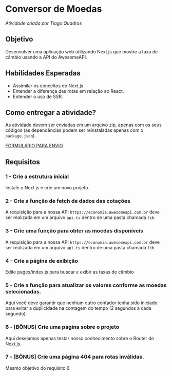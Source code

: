 # Conversor de Moedas
*Atividade criada por Tiago Quadros*

## Objetivo
Desenvolver uma aplicação web utilizando Next.js que mostre a taxa de câmbio usando a API do AwesomeAPI.

## Habilidades Esperadas
- Assimilar os conceitos do Next.js
- Entender a diferença das rotas em relação ao React.
- Entender o uso de SSR.

## Como entregar a atividade?
As atividade devem ser enviadas em um arquivo zip, apenas com os seus códigos (as dependências podem ser reinstaladas apenas com o `package.json`).

[FORMULÁRIO PARA ENVIO](https://forms.gle/iJKx4yrXPouE5KpU8)

## Requisitos

### 1 - Crie a estrutura inicial
Instale o Next.js e crie um novo projeto.

### 2 - Crie a função de fetch de dados das cotações
A requisição para a nossa API `https://economia.awesomeapi.com.br` deve ser realizada em um arquivo `api.ts` dentro de uma pasta chamada `lib`.

### 3 - Crie uma função para obter as moedas disponíveis
A requisição para a nossa API `https://economia.awesomeapi.com.br` deve ser realizada em um arquivo `api.ts` dentro de uma pasta chamada `lib`.

### 4 - Crie a página de exibição
Edite pages/index.js para buscar e exibir as taxas de câmbio

### 5 - Crie a função para atualizar os valores conforme as moedas selecionadas.
Aqui você deve garantir que nenhum outro contador tenha sido iniciado para evitar a duplicidade na contagem do tempo (2 segundos a cada segundo).

### 6 - [BÔNUS] Crie uma página sobre o projeto
Aqui desejamos apenas testar nosso conhecimento sobre o Router do Next.js.

### 7 - [BÔNUS] Crie uma página 404 para rotas inválidas.
Mesmo objetivo do requisito 6.